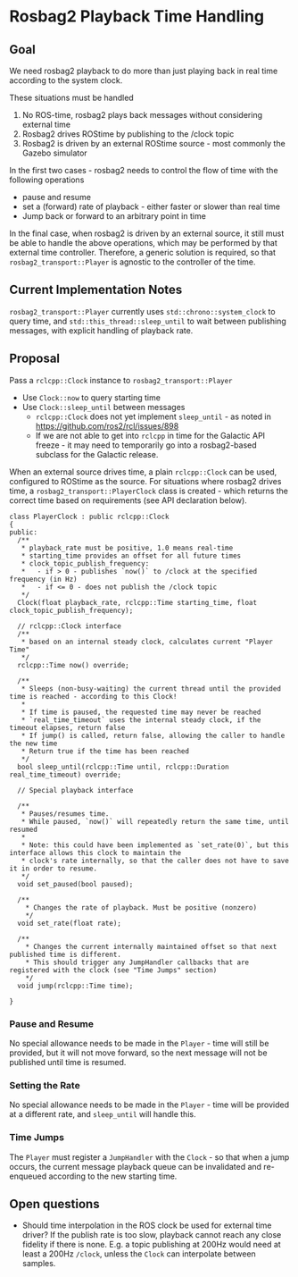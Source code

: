 # Rosbag2 Playback Time Handling

## Goal

We need rosbag2 playback to do more than just playing back in real time according to the system clock.

These situations must be handled
1. No ROS-time, rosbag2 plays back messages without considering external time
2. Rosbag2 drives ROStime by publishing to the /clock topic
3. Rosbag2 is driven by an external ROStime source - most commonly the Gazebo simulator

In the first two cases - rosbag2 needs to control the flow of time with the following operations
* pause and resume
* set a (forward) rate of playback - either faster or slower than real time
* Jump back or forward to an arbitrary point in time

In the final case, when rosbag2 is driven by an external source, it still must be able to handle the above operations, which may be performed by that external time controller. Therefore, a generic solution is required, so that  `rosbag2_transport::Player` is agnostic to the controller of the time.

## Current Implementation Notes

`rosbag2_transport::Player` currently uses `std::chrono::system_clock` to query time, and `std::this_thread::sleep_until` to wait between publishing messages, with explicit handling of playback rate.

## Proposal

Pass a `rclcpp::Clock` instance to `rosbag2_transport::Player`
* Use `Clock::now` to query starting time
* Use `Clock::sleep_until` between messages
  * `rclcpp::Clock` does not yet implement `sleep_until` - as noted in https://github.com/ros2/rcl/issues/898
  * If we are not able to get into `rclcpp` in time for the Galactic API freeze - it may need to temporarily go into a rosbag2-based subclass for the Galactic release.

When an external source drives time, a plain `rclcpp::Clock` can be used, configured to ROStime as the source. For situations where rosbag2 drives time, a `rosbag2_transport::PlayerClock` class is created - which returns the correct time based on requirements (see API declaration below).

```
class PlayerClock : public rclcpp::Clock
{
public:
  /**
   * playback_rate must be positive, 1.0 means real-time
   * starting_time provides an offset for all future times
   * clock_topic_publish_frequency:
   *   - if > 0 - publishes `now()` to /clock at the specified frequency (in Hz)
   *   - if <= 0 - does not publish the /clock topic
   */
  Clock(float playback_rate, rclcpp::Time starting_time, float clock_topic_publish_frequency);

  // rclcpp::Clock interface
  /**
   * based on an internal steady clock, calculates current "Player Time"
   */
  rclcpp::Time now() override;

  /**
   * Sleeps (non-busy-waiting) the current thread until the provided time is reached - according to this Clock!
   *
   * If time is paused, the requested time may never be reached
   * `real_time_timeout` uses the internal steady clock, if the timeout elapses, return false
   * If jump() is called, return false, allowing the caller to handle the new time
   * Return true if the time has been reached
   */
  bool sleep_until(rclcpp::Time until, rclcpp::Duration real_time_timeout) override;

  // Special playback interface

  /**
   * Pauses/resumes time.
   * While paused, `now()` will repeatedly return the same time, until resumed
   *
   * Note: this could have been implemented as `set_rate(0)`, but this interface allows this clock to maintain the
   * clock's rate internally, so that the caller does not have to save it in order to resume.
   */
  void set_paused(bool paused);

  /**
    * Changes the rate of playback. Must be positive (nonzero)
    */
  void set_rate(float rate);

  /**
    * Changes the current internally maintained offset so that next published time is different.
    * This should trigger any JumpHandler callbacks that are registered with the clock (see "Time Jumps" section)
    */
  void jump(rclcpp::Time time);

}
```

### Pause and Resume

No special allowance needs to be made in the `Player` - time will still be provided, but it will not move forward, so the next message will not be published until time is resumed.

### Setting the Rate

No special allowance needs to be made in the `Player` - time will be provided at a different rate, and `sleep_until` will handle this.

### Time Jumps

The `Player` must register a `JumpHandler` with the `Clock` - so that when a jump occurs, the current message playback queue can be invalidated and re-enqueued according to the new starting time.


## Open questions

* Should time interpolation in the ROS clock be used for external time driver? If the publish rate is too slow, playback cannot reach any close fidelity if there is none. E.g. a topic publishing at 200Hz would need at least a 200Hz `/clock`, unless the `Clock` can interpolate between samples.

